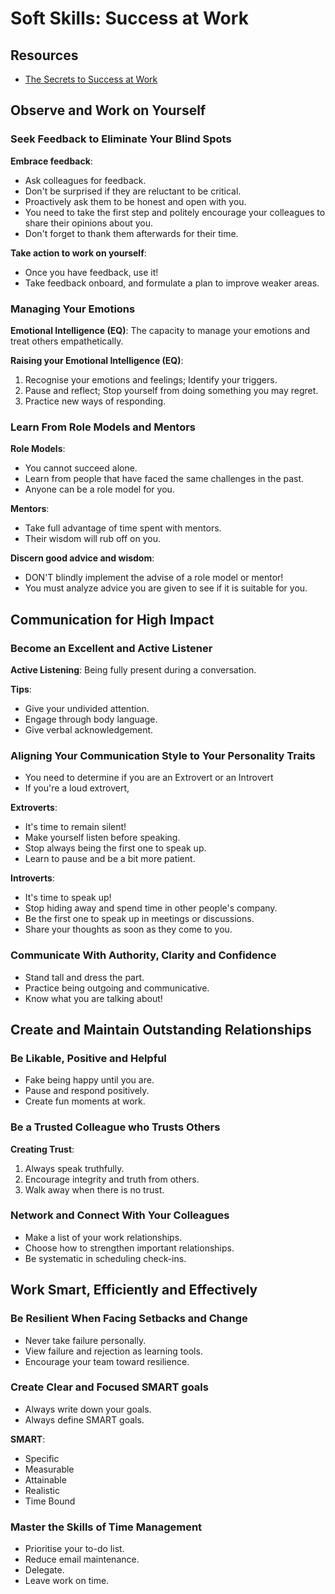 # Soft Skills: Success at Work

## Resources
- [The Secrets to Success at Work](https://www.linkedin.com/learning-login/share?account=26889090&forceAccount=false&redirect=https%3A%2F%2Fwww.linkedin.com%2Flearning%2Fthe-secrets-to-success-at-work-uk%3Ftrk%3Dshare_ent_url%26shareId%3DU6Ij3YFUTGa8HpaVfEp3hw%253D%253D)

## Observe and Work on Yourself
### Seek Feedback to Eliminate Your Blind Spots
**Embrace feedback**:
- Ask colleagues for feedback.
- Don't be surprised if they are reluctant to be critical.
- Proactively ask them to be honest and open with you.
- You need to take the first step and politely encourage your colleagues to share their opinions about you.
- Don't forget to thank them afterwards for their time.

**Take action to work on yourself**:
- Once you have feedback, use it!
- Take feedback onboard, and formulate a plan to improve weaker areas.

### Managing Your Emotions
**Emotional Intelligence (EQ)**: The capacity to manage your emotions and treat others empathetically.

**Raising your Emotional Intelligence (EQ)**:
1. Recognise your emotions and feelings; Identify your triggers.
2. Pause and reflect; Stop yourself from doing something you may regret.
3. Practice new ways of responding.

### Learn From Role Models and Mentors
**Role Models**:
- You cannot succeed alone.
- Learn from people that have faced the same challenges in the past.
- Anyone can be a role model for you.

**Mentors**:
- Take full advantage of time spent with mentors.
- Their wisdom will rub off on you.

**Discern good advice and wisdom**:
- DON'T blindly implement the advise of a role model or mentor!
- You must analyze advice you are given to see if it is suitable for you.

## Communication for High Impact
### Become an Excellent and Active Listener
**Active Listening**: Being fully present during a conversation.

**Tips**:
- Give your undivided attention.
- Engage through body language.
- Give verbal acknowledgement.

### Aligning Your Communication Style to Your Personality Traits
- You need to determine if you are an Extrovert or an Introvert
- If you're a loud extrovert,

**Extroverts**:
- It's time to remain silent!
- Make yourself listen before speaking.
- Stop always being the first one to speak up.
- Learn to pause and be a bit more patient.

**Introverts**:
- It's time to speak up!
- Stop hiding away and spend time in other people's company.
- Be the first one to speak up in meetings or discussions.
- Share your thoughts as soon as they come to you.

### Communicate With Authority, Clarity and Confidence
- Stand tall and dress the part.
- Practice being outgoing and communicative.
- Know what you are talking about!

## Create and Maintain Outstanding Relationships
### Be Likable, Positive and Helpful
- Fake being happy until you are.
- Pause and respond positively.
- Create fun moments at work.

### Be a Trusted Colleague who Trusts Others
**Creating Trust**:
1. Always speak truthfully.
2. Encourage integrity and truth from others.
3. Walk away when there is no trust.

### Network and Connect With Your Colleagues
- Make a list of your work relationships.
- Choose how to strengthen important relationships.
- Be systematic in scheduling check-ins.

## Work Smart, Efficiently and Effectively
### Be Resilient When Facing Setbacks and Change
- Never take failure personally.
- View failure and rejection as learning tools.
- Encourage your team toward resilience.

### Create Clear and Focused SMART goals
- Always write down your goals.
- Always define SMART goals.

**SMART**:
- Specific
- Measurable
- Attainable
- Realistic
- Time Bound

### Master the Skills of Time Management
- Prioritise your to-do list.
- Reduce email maintenance.
- Delegate.
- Leave work on time.
